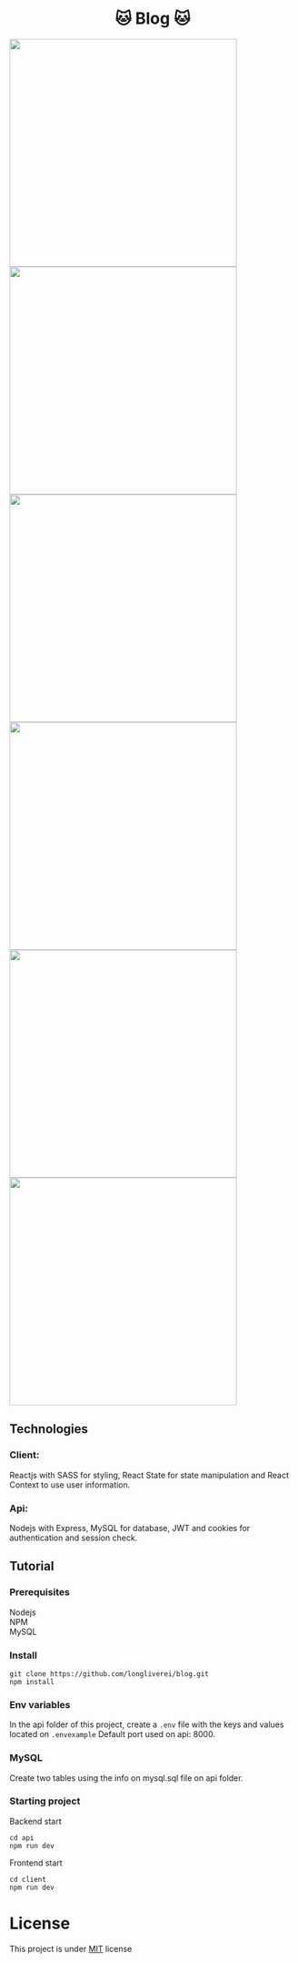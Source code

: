 # <center>:cat: Blog :cat:


<img src="https://i.imgur.com/ocp0eST.jpg" width="400"><img src="https://i.imgur.com/KnVpcWr.jpg" width="400">
<img src="https://i.imgur.com/F000z7L.jpg" width="400"><img src="https://i.imgur.com/j3H9Ue4.jpg" width="400">
<img src="https://i.imgur.com/4cpwnAr.jpg" width="400"><img src="https://i.imgur.com/V8KVdTa.jpg" width="400">


## Technologies

### Client:
Reactjs with SASS for styling, React State for state manipulation and React Context to use user information.

### Api:
Nodejs with Express, MySQL for database, JWT and cookies for authentication and session check.

## Tutorial

### Prerequisites
Nodejs
<br/>
NPM
<br/>
MySQL

### Install

    git clone https://github.com/longliverei/blog.git
    npm install
   

### Env variables
In the api folder of this project, create a `.env` file with the keys and values located on `.envexample`
Default port used on api: 8000.

### MySQL
Create two tables using the info on mysql.sql file on api folder.

### Starting project
Backend start

    cd api
    npm run dev

Frontend start

    cd client
    npm run dev

# License
This project is under [MIT](https://github.com/longliverei/blog/blob/main/LICENSE) license
    
